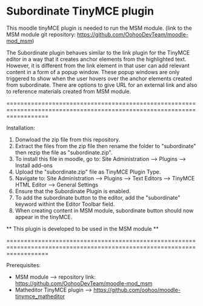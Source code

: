 Subordinate TinyMCE plugin
========================================================================================================================


This moodle tinyMCE plugin is needed to run the MSM module.
(link to the MSM module git repository:  https://github.com/OohooDevTeam/moodle-mod_msm)

The Subordinate plugin behaves similar to the link plugin for the TinyMCE editor in a way that it creates
anchor elements from the highlighted text.  However, it is different from the link element in that user can
add relevant content in a form of a popup window.  These popup windows are only triggered to show when the user
hovers over the anchor elements created from subordinate.  There are options to give URL for an external link and
also to reference materials created from MSM module.

========================================================================================================================

Installation:

1. Donwload the zip file from this repository.
2. Extract the files from the zip file then rename the folder to "subordinate" then rezip the file as "subordinate.zip".
3. To install this file in moodle, go to:
        Site Administration --> Plugins --> Install add-ons
4. Upload the "subordinate.zip" file as TinyMCE Plugin Type.
5. Navigate to:
        Site Administration --> Plugins --> Text Editors --> TinyMCE HTML Editor --> General Settings
6. Ensure that the Subordinate Plugin is enabled.
7. To add the subordinate button to the editor, add the "subordinate" keyword withint the Editor Toolbar field.
8. When creating content in MSM module, subordinate button should now appear in the tinyMCE.

** This plugin is developed to be used in the MSM module **

========================================================================================================================

Prerequisites:

- MSM module --> repository link: https://github.com/OohooDevTeam/moodle-mod_msm
- Matheditor TinyMCE plugin --> https://github.com/oohoo/moodle-tinymce_matheditor
